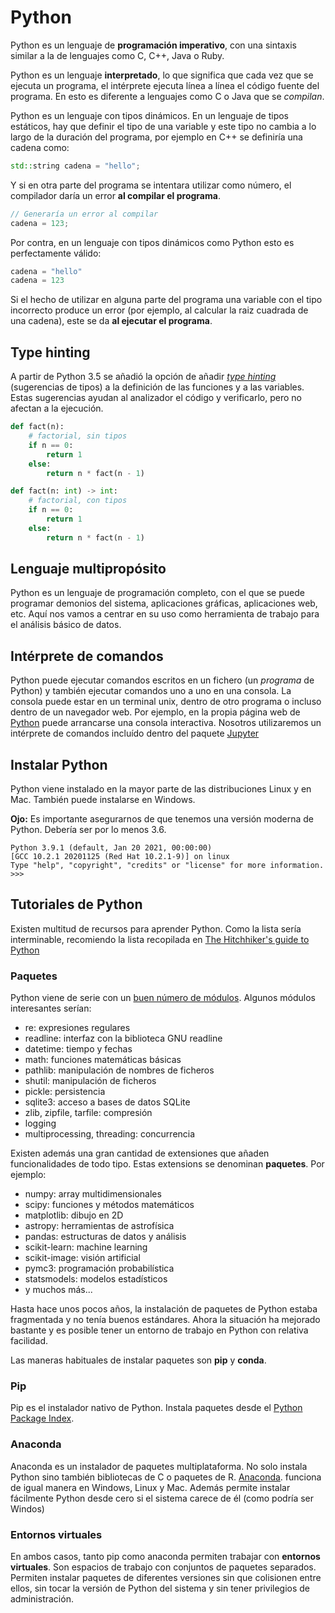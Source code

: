 # Python

Python es un lenguaje de **programación imperativo**, con una sintaxis similar a la de lenguajes como C, C++, Java o Ruby.

Python es un lenguaje **interpretado**, lo que significa que cada vez que se ejecuta un programa, el intérprete ejecuta línea a línea el código fuente del programa. En esto es diferente a lenguajes como C o Java que se *compilan*.

Python es un lenguaje con tipos dinámicos. En un lenguaje de tipos estáticos, hay que definir el tipo de una variable y este tipo no cambia a lo largo de la duración del programa, por ejemplo en C++ se definiría una cadena como:

```C++
std::string cadena = "hello";
```

Y si en otra parte del programa se intentara utilizar como número, el compilador daría un error **al compilar el programa**.

```C++
// Generaría un error al compilar
cadena = 123;
```

Por contra, en un lenguaje con tipos dinámicos como Python esto es perfectamente válido:


```python
cadena = "hello"
cadena = 123
```

Si el hecho de utilizar en alguna parte del programa una variable con el tipo incorrecto produce un error (por ejemplo, al calcular la raiz cuadrada de una cadena), este se da **al ejecutar el programa**.

## Type hinting

A partir de Python 3.5 se añadió la opción de añadir [*type hinting*](https://docs.python.org/3/library/typing.html) 
(sugerencias de tipos) a la definición de las funciones y a las variables.
Estas sugerencias ayudan al analizador el código y verificarlo, pero no 
afectan a la ejecución. 


```python
def fact(n):
    # factorial, sin tipos
    if n == 0:
        return 1
    else:
        return n * fact(n - 1)

def fact(n: int) -> int:
    # factorial, con tipos
    if n == 0:
        return 1
    else:
        return n * fact(n - 1)
```

## Lenguaje multipropósito

Python es un lenguaje de programación completo, con el que se puede programar demonios del sistema, aplicaciones gráficas, aplicaciones web, etc. Aquí nos vamos a centrar en su uso como herramienta de trabajo para el análisis básico de datos.


## Intérprete de comandos

Python puede ejecutar comandos escritos en un fichero (un *programa* de Python) y también ejecutar comandos uno a uno en una consola. La consola puede estar en un terminal unix, dentro de otro programa o incluso dentro de un navegador web. Por ejemplo, en la propia página web de [Python](https://www.python.org) puede arrancarse una consola interactiva. Nosotros utilizaremos un intérprete de comandos incluído dentro del paquete [Jupyter](https://jupyter.org/)


## Instalar Python

Python viene instalado en la mayor parte de las distribuciones Linux y en Mac. También puede instalarse en Windows.

**Ojo:** Es importante asegurarnos de que tenemos una versión moderna de Python. Debería ser por lo menos 3.6.

```
Python 3.9.1 (default, Jan 20 2021, 00:00:00)
[GCC 10.2.1 20201125 (Red Hat 10.2.1-9)] on linux
Type "help", "copyright", "credits" or "license" for more information.
>>>

```

## Tutoriales de Python

Existen multitud de recursos para aprender Python. Como la lista sería interminable, recomiendo la lista recopilada en [The Hitchhiker's guide to Python](https://docs.python-guide.org/intro/learning/)


### Paquetes

Python viene de serie con un [buen número de módulos](https://docs.python.org/3/library/). Algunos módulos interesantes serían:

 * re: expresiones regulares
 * readline: interfaz con la biblioteca GNU readline
 * datetime: tiempo y fechas
 * math: funciones matemáticas básicas
 * pathlib: manipulación de nombres de ficheros
 * shutil: manipulación de ficheros
 * pickle: persistencia
 * sqlite3: acceso a bases de datos SQLite
 * zlib, zipfile, tarfile: compresión
 * logging
 * multiprocessing, threading: concurrencia



Existen además una gran cantidad de extensiones que añaden funcionalidades de todo tipo. Estas extensions se denominan **paquetes**. Por ejemplo:


 * numpy: array multidimensionales
 * scipy: funciones y métodos matemáticos
 * matplotlib: dibujo en 2D
 * astropy: herramientas de astrofísica
 * pandas: estructuras de datos y análisis
 * scikit-learn: machine learning
 * scikit-image: visión artificial
 * pymc3: programación probabilística
 * statsmodels: modelos estadísticos
 * y muchos más...


Hasta hace unos pocos años, la instalación de paquetes de Python estaba fragmentada y no tenía buenos estándares. Ahora la situación ha mejorado bastante y es posible tener un entorno de trabajo en Python con relativa facilidad.

Las maneras habituales de instalar paquetes son **pip** y **conda**.


### Pip

Pip es el instalador nativo de Python. Instala paquetes desde el
[Python Package Index](https://pypi.org/).

### Anaconda

Anaconda es un instalador de paquetes multiplataforma. No solo instala Python sino también bibliotecas de C o paquetes de R. [Anaconda](https://www.anaconda.com/distribution/). funciona de igual manera en Windows, Linux y Mac. Además permite instalar fácilmente Python desde cero si el sistema carece de él (como podría ser Windos)


### Entornos virtuales
En ambos casos, tanto pip como anaconda permiten trabajar con **entornos virtuales**. Son espacios de trabajo con conjuntos de paquetes separados. Permiten instalar paquetes de diferentes versiones sin que colisionen entre ellos, sin tocar la versión de Python del sistema y sin tener privilegios de administración.
